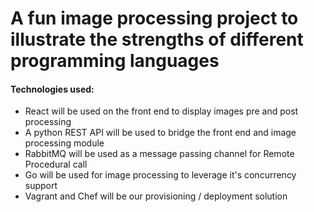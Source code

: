 # A fun image processing project to illustrate the strengths of different programming languages

#### Technologies used:

- React will be used on the front end to display images pre and post processing
- A python REST API will be used to bridge the front end and image processing module
- RabbitMQ will be used as a message passing channel for Remote Procedural call
- Go will be used for image processing to leverage it's concurrency support
- Vagrant and Chef will be our provisioning / deployment solution
